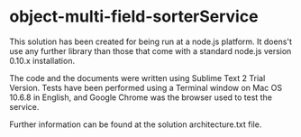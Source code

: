 object-multi-field-sorterService
================================

This solution has been created for being run at a node.js platform. It doens't use any further library than those that come with a standard node.js version 0.10.x installation.

The code and the documents were written using Sublime Text 2 Trial Version. Tests have been performed using a Terminal window on Mac OS 10.6.8 in English, and Google Chrome was the browser used to test the service. 

Further information can be found at the solution architecture.txt file.
